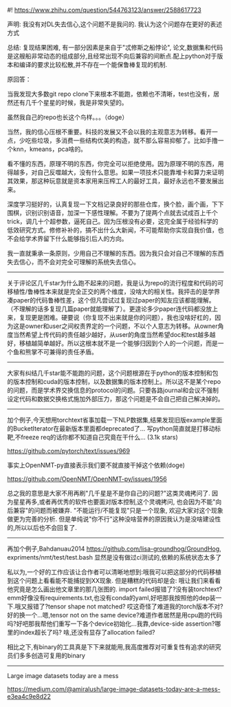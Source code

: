 #! https://www.zhihu.com/question/544763123/answer/2588617723

声明: 我没有对DL失去信心,这个问题不是我问的. 我认为这个问题存在更好的表述方式

总结: 复现结果困难, 有一部分因素是来自于"忒修斯之船悖论", 论文,数据集和代码是这艘船非常动态的组成部分,且经常出现不向后兼容的间断点.配上python对于版本和编译的要求比较松散,并不存在一个能保鲁棒复现的机制.

原回答：

当我发现大多数git repo clone下来根本不能跑，依赖也不清晰，test也没有，居然还有几千个星星的时候，我是非常失望的。

虽然我自己的repo也长这个鸟样。。。（doge）

当然，我的信心压根不重要。科技的发展又不会以我的主观意志为转移。看开一点，少吃些垃圾，多消费一些结构优美的构造，就不那么容易抑郁了。比如手撸一个knn，kmeans，pca啥的。

看不懂的东西，原理不明的东西，你完全可以拒绝使用。因为原理不明的东西，用得越多，对自己反噬越大，没有什么意思。如果一项技术只能靠堆卡和算力来证明其效果，那这种玩意就是资本家用来压榨工人的最好工具，最好永远也不要发展出来。

深度学习挺好的，认真复现一下文档记录良好的那些仓库，换个脸，画个画，下下围棋，识别识别语音，加深一下感性理解。不要为了提两个点就去试成百上千个trick，调几十个超参数，逼死自己。因为压根没有必要，这完全属于经验科学的低效研究方式。修修补补的，搞不出什么大新闻，不可能帮助你实现自我价值，也不会给学术界留下什么能够指引后人的方向。

我一直就秉承一条原则，少用自己不理解的东西。因为我只会对自己不理解的东西失去信心，而不会对完全可理解的系统失去信心。


--------

关于评论区几千star为什么跑不起来的问题，我是认为repo的流行程度和代码的可移植性/鲁棒性本来就是完全正交的两个维度，没啥大的相关性。我抨击的是学界凑paper的代码鲁棒性差，这个但凡尝试过复现过paper的知友应该都能理解。（不理解的话多复现几篇paper就能理解了）。更遑论多少paper连代码都没放上来，复现更是困难。硬要说（你复现不出来就是你的问题），我也没啥好杠的，因为这是owner和user之间权责界定的一个问题，不以个人意志为转移。从owner角度当然希望上传代码的责任越少越好，从user的角度当然希望doc和test越多越好，移植越简单越好。所以这根本就不是一个能够归因到个人的一个问题，而是一个鱼和熊掌不可兼得的责任矛盾。

-------

大家有纠结几千star能不能跑的问题，这个问题根源在于python的版本控制和包的版本控制和cuda的版本控制，以及数据集的版本控制上。所以这不是某个repo的问题，而是学术界交换信息的protocol的问题。只要各路journal和会议不强制设定代码和数据交换格式施加外部压力，那这个问题是不会自己把自己解决掉的。

--------

加个例子,今天想用torchtext省事加载一下NLP数据集,结果发现旧版example里面的BucketIterator在最新版本里面都deprecated了... 写python简直就是打移动标靶,不freeze req的话你都不知道自己究竟在干什么...
(3.1k stars)

<https://github.com/pytorch/text/issues/969>

事实上OpenNMT-py直接表示我们要不就直接干掉这个依赖(doge)

<https://github.com/OpenNMT/OpenNMT-py/issues/1956>

总之我的意思是大家不用再刷"几千星是不是你自己的问题?"这类灵魂拷问了. 因为星星再多,或者再优秀的软件也要面对版本控制,这个灵魂拷问, 也会因为不能"向后兼容"的问题而被嫌弃. "不能运行/不能复现"只是一个现象, 欢迎大家对这个现象做更为完善的分析. 但是单纯说"你不行"这种没啥营养的原因我认为是没啥建设性的,所以以后也不会回复了.

------


再加个例子,Bahdanuau2014 <https://github.com/lisa-groundhog/GroundHog>, expriments/nmt/test/test.bash 显然是没有做过ci测试的,依赖的系统状态太多了

私以为,一个好的工作应该让合作者可以清晰地想到:哦我可以把这部分的代码移植到这个问题上看看能不能捕捉到XX现象. 但是糟糕的代码却是会: 哦让我们来看看他究竟是怎么画出他文章里的那几张图的. import failed报错了?没有装torchtext?emm好像没有requirements.txt,也没有conda的yaml,好吧那我按照他的dep装一下.哦又报错了?tensor shape not matched? 哎这奇怪了难道我的torch版本不对? 好的换一个...嗯,tensor not on the same device?难道作者居然是用cpu跑的代码吗?好吧那我帮他们重写一下各个device初始化...我靠,device-side assertion?哪里的index超长了吗? 啥,还没有显存了allocation failed? 

相比之下,有binary的工具真是下下来就能用,我高度推荐对可重复性有追求的研究员们多多创造可复用的binary

--- 

Large image datasets today are a mess

<https://medium.com/@amiralush/large-image-datasets-today-are-a-mess-e3ea4c9e8d22>